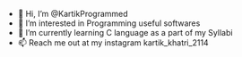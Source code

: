 - 👋 Hi, I’m @KartikProgrammed
- 👀 I’m interested in Programming useful softwares
- 🌱 I’m currently learning C language as a part of my Syllabi
- 📫 Reach me out at my instagram kartik_khatri_2114

<!---
KartikProgrammed/KartikProgrammed is a ✨ special ✨ repository because its `README.md` (this file) appears on your GitHub profile.
You can click the Preview link to take a look at your changes.
--->
